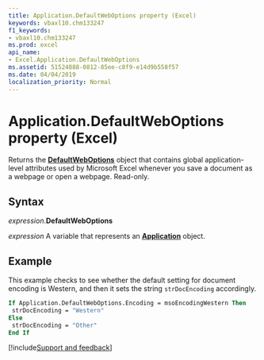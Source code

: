 ```yaml
---
title: Application.DefaultWebOptions property (Excel)
keywords: vbaxl10.chm133247
f1_keywords:
- vbaxl10.chm133247
ms.prod: excel
api_name:
- Excel.Application.DefaultWebOptions
ms.assetid: 51524888-0812-85ee-c8f9-e14d9b558f57
ms.date: 04/04/2019
localization_priority: Normal
---
```



# Application.DefaultWebOptions property (Excel)

Returns the **[DefaultWebOptions](Excel.DefaultWebOptions.md)** object that contains global application-level attributes used by Microsoft Excel whenever you save a document as a webpage or open a webpage. Read-only.


## Syntax

_expression_.**DefaultWebOptions**

_expression_ A variable that represents an **[Application](Excel.Application(object).md)** object.


## Example

This example checks to see whether the default setting for document encoding is Western, and then it sets the string  `strDocEncoding` accordingly.

```vb
If Application.DefaultWebOptions.Encoding = msoEncodingWestern Then 
 strDocEncoding = "Western" 
Else 
 strDocEncoding = "Other" 
End If
```



[!include[Support and feedback](~/includes/feedback-boilerplate.md)]
